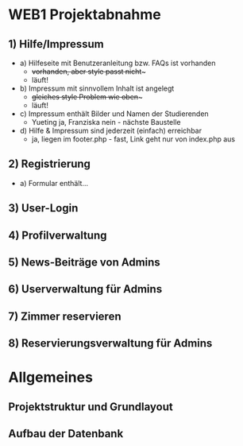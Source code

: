 # WEB1 Projektabnahme

## 1) Hilfe/Impressum

- a) Hilfeseite mit Benutzeranleitung bzw. FAQs ist vorhanden
    - ~~vorhanden, aber style passt nicht~~~
    - läuft!
- b) Impressum mit sinnvollem Inhalt ist angelegt
    - ~~gleiches style Problem wie oben~~~
    - läuft!
- c) Impressum enthält Bilder und Namen der Studierenden
    - Yueting ja, Franziska nein - nächste Baustelle
- d) Hilfe & Impressum sind jederzeit (einfach) erreichbar
    - ja, liegen im footer.php - fast, Link geht nur von index.php aus

## 2) Registrierung

- a) Formular enthält...

## 3) User-Login

## 4) Profilverwaltung

## 5) News-Beiträge von Admins

## 6) Userverwaltung für Admins

## 7) Zimmer reservieren

## 8) Reservierungsverwaltung für Admins

# Allgemeines

## Projektstruktur und Grundlayout

## Aufbau der Datenbank